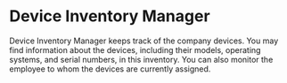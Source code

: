 # Device Inventory Manager
Device Inventory Manager keeps track of the company devices. You may find information about the devices, including their models, operating systems, and serial numbers, in this inventory. You can also monitor the employee to whom the devices are currently assigned.
